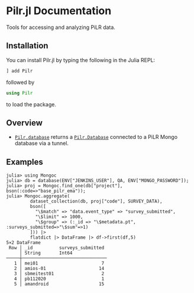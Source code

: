 # Pilr.jl Documentation

Tools for accessing and analyzing PiLR data.

## Installation

You can install Pilr.jl by typing the following in the Julia REPL:
```julia
] add Pilr
```

followed by 
```julia
using Pilr
```
to load the package.

## Overview

* [`Pilr.database`](@ref) returns a [`Pilr.Database`](@ref) connected to a PiLR Mongo database via a tunnel.

## Examples

```
julia> using Mongoc
julia> db = database(ENV["JENKINS_USER"], QA, ENV["MONGO_PASSWORD"]);
julia> proj = Mongoc.find_one(db["project"], bson(:code=>"base_pilr_ema"));
julia> Mongoc.aggregate(
         dataset_collection(db, proj["code"], SURVEY_DATA),
         bson([
           "\$match" => "data.event_type" => "survey_submitted",
           "\$limit" => 1000,
           "\$group" => (:_id => "\$metadata.pt", :surveys_submitted=>"\$sum"=>1)
         ])) |> 
         flatdict |> DataFrame |> df->first(df,5)
5×2 DataFrame
 Row │ _id          surveys_submitted 
     │ String       Int64             
─────┼────────────────────────────────
   1 │ mei01                        7
   2 │ amios-01                    14
   3 │ sbmeitest01                  2
   4 │ pb112020                     1
   5 │ amandroid                   15


```
